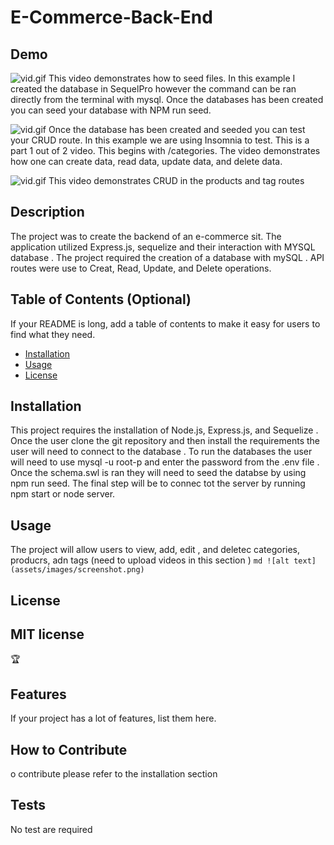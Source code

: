 # E-Commerce-Back-End

## Demo
![vid.gif](demo/terminal.gif)
This video demonstrates how to seed files. In this example I created the database in SequelPro however the command can be ran directly from the terminal with mysql. Once the databases has been created you can seed your database with NPM run seed. 

![vid.gif](demo/categorycrud.gif)
Once the database has been created and seeded you can test your CRUD route. In this example we are using Insomnia to test.  This is a part 1 out of 2 video. This begins with /categories. The video demonstrates how one can create data, read data, update data, and delete data. 

![vid.gif](demo/prodtagcrud.gif)
This video demonstrates CRUD in the products and tag routes
## Description
The project was to create the backend of an e-commerce sit. The application utilized Express.js, sequelize and their interaction with MYSQL database . The project required the creation of a database with mySQL . API routes were use to Creat, Read, Update, and Delete operations. 
## Table of Contents (Optional)
If your README is long, add a table of contents to make it easy for users to find what they need.
- [Installation](#installation)
- [Usage](#usage)
- [License](#license)
## Installation
This project requires the installation of Node.js, Express.js, and Sequelize . Once the user clone the git repository and then install the requirements the user will need to connect to the database . To run the databases the user will need to use mysql -u root-p and enter the password from the .env file . Once the schema.swl is ran they will need to seed the databse by using npm run seed. The final step will be to connec tot the server by running npm start or node server.
## Usage
The project will allow users to view, add, edit , and deletec categories, producrs, adn tags (need to upload videos in this section )
    ```md
    ![alt text](assets/images/screenshot.png)
    ```

## License
MIT license
---
🏆 

## Features
If your project has a lot of features, list them here.
## How to Contribute
o contribute please refer to the installation section 
## Tests
No test are required 